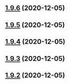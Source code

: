 ## [1.9.6](https://github.com/dds/aoc2020/compare/v1.9.5...v1.9.6) (2020-12-05)



## [1.9.5](https://github.com/dds/aoc2020/compare/v1.9.4...v1.9.5) (2020-12-05)



## [1.9.4](https://github.com/dds/aoc2020/compare/v1.9.3...v1.9.4) (2020-12-05)



## [1.9.3](https://github.com/dds/aoc2020/compare/v1.9.2...v1.9.3) (2020-12-05)



## [1.9.2](https://github.com/dds/aoc2020/compare/v1.9.1...v1.9.2) (2020-12-05)



